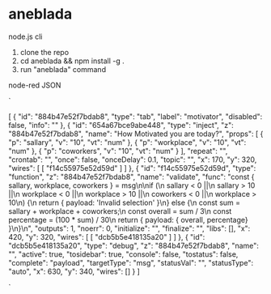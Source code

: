# aneblada

node.js cli

1. clone the repo
2. cd aneblada && npm install -g .
3. run "aneblada" command

node-red JSON

`

[
{
"id": "884b47e52f7bdab8",
"type": "tab",
"label": "motivator",
"disabled": false,
"info": ""
},
{
"id": "654a67bce9abe448",
"type": "inject",
"z": "884b47e52f7bdab8",
"name": "How Motivated you are today?",
"props": [
{
"p": "sallary",
"v": "10",
"vt": "num"
},
{
"p": "workplace",
"v": "10",
"vt": "num"
},
{
"p": "coworkers",
"v": "10",
"vt": "num"
}
],
"repeat": "",
"crontab": "",
"once": false,
"onceDelay": 0.1,
"topic": "",
"x": 170,
"y": 320,
"wires": [
[
"f14c55975e52d59d"
]
]
},
{
"id": "f14c55975e52d59d",
"type": "function",
"z": "884b47e52f7bdab8",
"name": "validate",
"func": "const { sallary, workplace, coworkers } = msg\n\nif (\n sallary < 0 ||\n sallary > 10 ||\n workplace < 0 ||\n workplace > 10 ||\n coworkers < 0 ||\n workplace > 10\n) {\n return { payload: 'Invalid selection' }\n} else {\n const sum = sallary + workplace + coworkers;\n const overall = sum / 3\n const percentage = (100 \* sum) / 30\n return { payload: { overall, percentage} }\n}\n",
"outputs": 1,
"noerr": 0,
"initialize": "",
"finalize": "",
"libs": [],
"x": 420,
"y": 320,
"wires": [
[
"dcb5b5e418135a20"
]
]
},
{
"id": "dcb5b5e418135a20",
"type": "debug",
"z": "884b47e52f7bdab8",
"name": "",
"active": true,
"tosidebar": true,
"console": false,
"tostatus": false,
"complete": "payload",
"targetType": "msg",
"statusVal": "",
"statusType": "auto",
"x": 630,
"y": 340,
"wires": []
}
]

`
